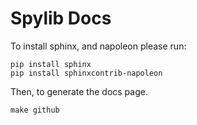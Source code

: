 # Spylib Docs

To install sphinx, and napoleon please run:
```
pip install sphinx
pip install sphinxcontrib-napoleon
```
Then, to generate the docs page.

```
make github
```
